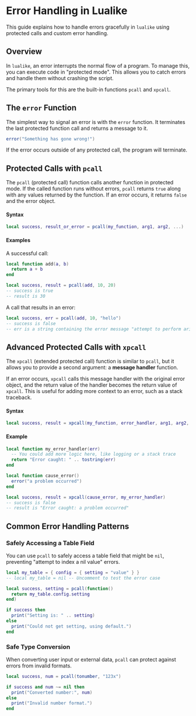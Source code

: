 # Error Handling in Lualike

This guide explains how to handle errors gracefully in `lualike` using protected calls and custom error handling.

## Overview

In `lualike`, an error interrupts the normal flow of a program. To manage this, you can execute code in "protected mode". This allows you to catch errors and handle them without crashing the script.

The primary tools for this are the built-in functions `pcall` and `xpcall`.

## The `error` Function

The simplest way to signal an error is with the `error` function. It terminates the last protected function call and returns a message to it.

```lua
error("Something has gone wrong!")
```

If the error occurs outside of any protected call, the program will terminate.

## Protected Calls with `pcall`

The `pcall` (protected call) function calls another function in protected mode. If the called function runs without errors, `pcall` returns `true` along with any values returned by the function. If an error occurs, it returns `false` and the error object.

#### Syntax

```lua
local success, result_or_error = pcall(my_function, arg1, arg2, ...)
```

#### Examples

A successful call:
```lua
local function add(a, b)
  return a + b
end

local success, result = pcall(add, 10, 20)
-- success is true
-- result is 30
```

A call that results in an error:
```lua
local success, err = pcall(add, 10, "hello")
-- success is false
-- err is a string containing the error message "attempt to perform arithmetic on a string value"
```

## Advanced Protected Calls with `xpcall`

The `xpcall` (extended protected call) function is similar to `pcall`, but it allows you to provide a second argument: a **message handler** function.

If an error occurs, `xpcall` calls this message handler with the original error object, and the return value of the handler becomes the return value of `xpcall`. This is useful for adding more context to an error, such as a stack traceback.

#### Syntax

```lua
local success, result = xpcall(my_function, error_handler, arg1, arg2, ...)
```

#### Example

```lua
local function my_error_handler(err)
  -- You could add more logic here, like logging or a stack trace
  return "Error caught: " .. tostring(err)
end

local function cause_error()
  error("a problem occurred")
end

local success, result = xpcall(cause_error, my_error_handler)
-- success is false
-- result is "Error caught: a problem occurred"
```

## Common Error Handling Patterns

### Safely Accessing a Table Field

You can use `pcall` to safely access a table field that might be `nil`, preventing "attempt to index a nil value" errors.

```lua
local my_table = { config = { setting = "value" } }
-- local my_table = nil -- Uncomment to test the error case

local success, setting = pcall(function()
  return my_table.config.setting
end)

if success then
  print("Setting is: " .. setting)
else
  print("Could not get setting, using default.")
end
```

### Safe Type Conversion

When converting user input or external data, `pcall` can protect against errors from invalid formats.

```lua
local success, num = pcall(tonumber, "123x")

if success and num ~= nil then
  print("Converted number:", num)
else
  print("Invalid number format.")
end
```
